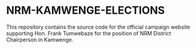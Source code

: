 # NRM-KAMWENGE-ELECTIONS
This repository contains the source code for the official campaign website supporting Hon. Frank Tumwebaze for the position of NRM District Chairperson in Kamwenge.  
